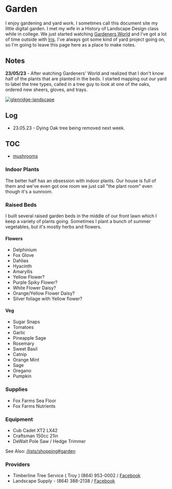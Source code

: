 # Garden

I enjoy gardening and yard work. I sometimes call this document site my little digital garden. I met my wife in a History of Landscape Design class while in college. We just started watching [Gardeners World](/posts/gardeners-world/) and I've got a lot of time outside with [Iris](/notes/dogs). I've always got some kind of yard project going on, so I'm going to leave this page here as a place to make notes.

## Notes

**23/05/23** - After watching Gardeners' World and realized that I don't know half of the plants that are planted in the beds. I started mapping out our yard to label the tree types, called in a tree guy to look at one of the oaks, ordered new sheers, gloves, and trays.

[![glenridge-landscape](/img/glenridge-landscape.jpg)](/img/glenridge-landscape.jpg)

## Log

- 23.05.23 - Dying Oak tree being removed next week.

## TOC 

- [mushrooms](mushroom)

### Indoor Plants

The better half has an obsession with indoor plants. Our house is full of them and we've even got one room we just call "the plant room" even though it's a sunroom.  

### Raised Beds

I built several raised garden beds in the middle of our front lawn which I keep a variety of plants going. Sometimes I plant a bunch of summer vegetables, but it's mostly herbs and flowers.

#### Flowers

- Delphinium
- Fox Glove
- Dahlias
- Hyacinth
- Amaryllis
- Yellow Flower?
- Purple Spiky Flower?
- White Flower Daisy?
- Orange/Yellow Flower Daisy?
- Silver foliage with Yellow flower?

#### Veg

- Sugar Snaps
- Tomatoes
- Garlic
- Pineapple Sage
- Rosemary
- Sweet Basil
- Catnip
- Orange Mint
- Sage
- Oregano
- Pumpkin

### Supplies

- Fox Farms Sea Floor
- Fox Farms Nutrients

### Equipment

- Cub Cadet XT2 LX42
- Craftsman 150cc 21in
- DeWalt Pole Saw / Hedge Trimmer

See Also: [/lists/shopping#garden](/lists/shopping#garden)

### Providers

- Timberline Tree Service ( Troy ) (864) 953-0002 / [Facebook](https://www.facebook.com/people/Timberline-Tree-Service-LLC/100062993750660/)
- Landscape Supply - (864) 388-2138 / [Facebook](https://www.facebook.com/people/Landscape-Supply-of-Greenwood/100063548891226/)
